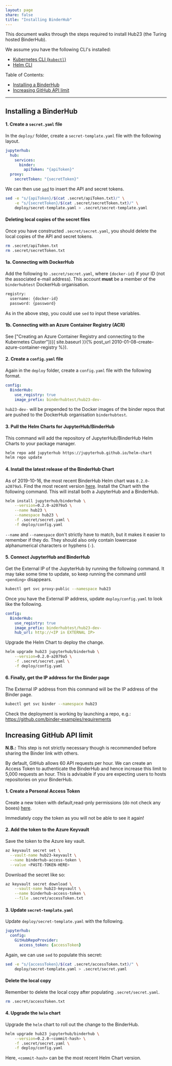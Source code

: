 ```yaml
---
layout: page
share: false
title: "Installing BinderHub"
---
```


This document walks through the steps required to install Hub23 (the Turing hosted BinderHub).

We assume you have the following CLI's installed:

- [Kubernetes CLI (`kubectl`)](https://kubernetes.io/docs/tasks/tools/install-kubectl/#install-kubectl)
- [Helm CLI](https://helm.sh/docs/using_helm/#installing-helm)

Table of Contents:

- [Installing a BinderHub](#installing-a-binderhub)
- [Increasing GitHub API limit](#increasing-github-api-limit)

---

## Installing a BinderHub

#### 1. Create a `secret.yaml` file

In the `deploy/` folder, create a `secret-template.yaml` file with the following layout.

```yaml
jupyterhub:
  hub:
    services:
      binder:
        apiToken: "{apiToken}"
  proxy:
    secretToken: "{secretToken}"
```

We can then use [`sed`](http://www.grymoire.com/Unix/Sed.html) to insert the API and secret tokens.

```bash
sed -e "s/{apiToken}/$(cat .secret/apiToken.txt)/" \
    -e "s/{secretToken}/$(cat .secret/secretToken.txt)/" \
    deploy/secret-template.yaml > .secret/secret-template.yaml
```

#### Deleting local copies of the secret files

Once you have constructed `.secret/secret.yaml`, you should delete the local copies of the API and secret tokens.

```bash
rm .secret/apiToken.txt
rm .secret/secretToken.txt
```

#### 1a. Connecting with DockerHub

Add the following to `.secret/secret.yaml`, where `{docker-id}` if your ID (not the associated e-mail address).
This account **must** be a member of the `binderhubtest` DockerHub organisation.

```bash
registry:
  username: {docker-id}
  password: {password}
```

As in the above step, you could use `sed` to input these variables.

#### 1b. Connecting with an Azure Container Registry (ACR)

See ["Creating an Azure Container Registry and connecting to the Kubernetes Cluster"]({{ site.baseurl }}{% post_url 2010-01-08-create-azure-container-registry %}).

#### 2. Create a `config.yaml` file

Again in the `deploy` folder, create a `config.yaml` file with the following format.

```yaml
config:
  BinderHub:
    use_registry: true
    image_prefix: binderhubtest/hub23-dev-
```

`hub23-dev-` will be prepended to the Docker images of the binder repos that are pushed to the DockerHub organisation `binderhubtest`.

#### 3. Pull the Helm Charts for JupyterHub/BinderHub

This command will add the repository of JupyterHub/BinderHub Helm Charts to your package manager.

```bash
helm repo add jupyterhub https://jupyterhub.github.io/helm-chart
helm repo update
```

#### 4. Install the latest release of the BinderHub Chart

As of 2019-10-16, the most recent BinderHub Helm chart was `0.2.0-a2079a5`.
Find the most recent version [here](https://jupyterhub.github.io/helm-chart/#development-releases-binderhub).
Install the Chart with the following command.
This will install both a JupyterHub and a BinderHub.

```bash
helm install jupyterhub/binderhub \
    --version=0.2.0-a2079a5 \
    --name hub23 \
    --namespace hub23 \
    -f .secret/secret.yaml \
    -f deploy/config.yaml
```

`--name` and `--namespace` don't strictly have to match, but it makes it easier to remember if they do.
They should also only contain lowercase alphanumerical characters or hyphens (`-`).

#### 5. Connect JupyterHub and BinderHub

Get the External IP of the JupyterHub by running the following command.
It may take some time to update, so keep running the command until `<pending>` disappears.

```bash
kubectl get svc proxy-public --namespace hub23
```

Once you have the External IP address, update `deploy/config.yaml` to look like the following.

```yaml
config:
  BinderHub:
    use_registry: true
    image_prefix: binderhubtest/hub23-dev-
    hub_url: http://<IP in EXTERNAL IP>
```

Upgrade the Helm Chart to deploy the change.

```bash
helm upgrade hub23 jupyterhub/binderhub \
    --version=0.2.0-a2079a5 \
    -f .secret/secret.yaml \
    -f deploy/config.yaml
```

#### 6. Finally, get the IP address for the Binder page

The External IP address from this command will be the IP address of the Binder page.

```bash
kubectl get svc binder --namespace hub23
```

Check the deployment is working by launching a repo, e.g.: <https://github.com/binder-examples/requirements>

## Increasing GitHub API limit

**N.B.:** This step is not strictly necessary though is recommended before sharing the Binder link with others.

By default, GitHub allows 60 API requests per hour.
We can create an Access Token to authenticate the BinderHub and hence increase this limit to 5,000 requests an hour.
This is advisable if you are expecting users to hosts repositories on your BinderHub.

#### 1. Create a Personal Access Token

Create a new token with default,read-pnly permissions (do not check any boxes) [here](https://github.com/settings/tokens/new/).

Immediately copy the token as you will not be able to see it again!

#### 2. Add the token to the Azure Keyvault

Save the token to the Azure key vault.

```bash
az keyvault secret set \
  --vault-name hub23-keyvault \
  --name binderhub-access-token \
  --value <PASTE-TOKEN-HERE>
```

Download the secret like so:

```bash
az keyvault secret download \
    --vault-name hub23-keyvault \
    --name binderhub-access-token \
    --file .secret/accessToken.txt
```

#### 3. Update `secret-template.yaml`

Update `deploy/secret-template.yaml` with the following.

```yaml
jupyterhub:
  config:
    GitHubRepoProvider:
      access_token: {accessToken}
```

Again, we can use `sed` to populate this secret:

```bash
sed -e "s/{accessToken}/$(cat .secret/accessToken.txt)/" \
    deploy/secret-template.yaml > .secret/secret.yaml
```

#### Delete the local copy

Remember to delete the local copy after populating `.secret/secret.yaml`.

```bash
rm .secret/accessToken.txt
```

#### 4. Upgrade the `helm` chart

Upgrade the `helm` chart to roll out the change to the BinderHub.

```bash
helm upgrade hub23 jupyterhub/binderhub \
    --version=0.2.0-<commit-hash> \
    -f .secret/secret.yaml \
    -f deploy/config.yaml
```

Here, `<commit-hash>` can be the most recent Helm Chart version.
